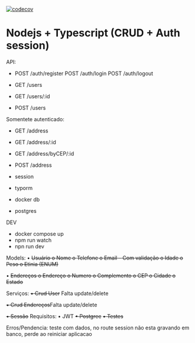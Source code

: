 [![codecov](https://codecov.io/gh/fdiogoc/creative-code-node-ts-typeorm/branch/main/graph/badge.svg?token=4537I8P7KR)](https://codecov.io/gh/fdiogoc/creative-code-node-ts-typeorm)

# Nodejs + Typescript (CRUD + Auth session)

API:

- POST /auth/register
  POST /auth/login
  POST /auth/logout

- GET /users
- GET /users/:id
- POST /users

Somentete autenticado:

- GET /address
- GET /address/:id
- GET /address/byCEP/:id
- POST /address

- session
- typorm
- docker db
- postgres

DEV

- docker compose up
- npm run watch
- npn run dev

Models:
• ~~Usuário o Nome o Telefone o Email – Com validação o Idade o Peso o Etinia (ENUM)~~

• ~~Endereços o Endereço o Numero o Complemento o CEP o Cidade o Estado~~

Serviços:
~~• Crud User~~ Falta update/delete


~~• Crud Endereços~~Falta update/delete


~~• Sessão~~
Requisitos:
• JWT
~~• Postgree~~
~~• Testes~~

Erros/Pendencia:
teste com dados, no route
session não esta gravando em banco, perde ao reiniciar aplicacao
